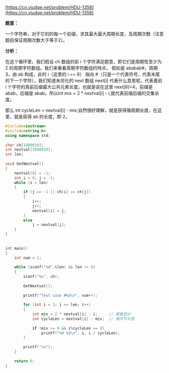 [https://cn.vjudge.net/problem/HDU-1358](https://cn.vjudge.net/problem/HDU-1358)

**题意：**

一个字符串，对于它的的每一个前缀，求其最大最大周期长度，及周期次数（注意题目保证周期次数大于等于2）。

**分析：**

在这个循环里，我们假设 ch 数组的前 i 个字符满足题意，即它们是周期性至少为 2 的周期字符数组。我们来看看周期字符数组的特点，
假如是 ababab#，周期 3，由 ab 构成，此时 i（这里的 i == 6） 指向 #（只是一个代表符号，代表末尾的下一个字符），我们知道未优化的 next 数组 next[i] 
代表什么意思呢，代表着前 i 个字符的真前后缀最大公共元素长度。也就是说在这里 next[6]=4，前缀是 abab，后缀是 abab。所以int mix = 2 * nextval[i] - i;就代表前缀后缀的交集长度。

那么 int cycleLen = nextval[i] - mix;自然很好理解，就是获得循周期长度，在这里，就是获得 ab 的长度，即 2。

```c++
#include<iostream>
#include<string.h>
using namespace std;
 
char ch[1000010];
int nextval[1000010];
int len;
 
void GetNextval()
{
	nextval[0] = -1;
	int i = 0, j = -1;
	while (i < len)
	{
		if (j == -1 || ch[i] == ch[j])
		{
			i++;
			j++;
			nextval[i] = j;
		}
		else
			j = nextval[j];
	}
}
 
 
int main()
{
	int num = 1;
 
	while (scanf("%d",&len) && len != 0)
	{
		scanf("%s", ch);
 
		GetNextval();
 
		printf("Test case #%d\n", num++);
 
		for (int i = 2; i <= len; i++)
		{
			int mix = 2 * nextval[i] - i;     // 重叠部分
			int cycleLen = nextval[i] - mix;  // 循环节长度
 
			if (mix >= 0 && i%cycleLen == 0)
				printf("%d %d\n", i, i / cycleLen);
		}
 
		printf("\n");
	}
 
	return 0;
}

```
